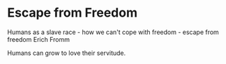 # Escape from Freedom

Humans as a slave race - how we can't cope with freedom - escape from freedom Erich Fromm

Humans can grow to love their servitude.